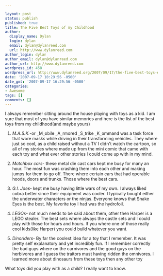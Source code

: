 ```yaml
---

layout: post
status: publish
published: true
title: The Five Best Toys of my Childhood
author:
  display_name: Dylan
  login: dylan
  email: dylan@dylanreed.com
  url: http://www.dylanreed.com
author_login: dylan
author_email: dylan@dylanreed.com
author_url: http://www.dylanreed.com
wordpress_id: 458
wordpress_url: http://www.dylanreed.org/2007/09/17/the-five-best-toys-of-my-childhood/
date: '2007-09-17 10:29:56 -0500'
date_gmt: '2007-09-17 16:29:56 -0500'
categories:
- Awesome
tags: []
comments: []
---
```


I always remember sitting around the house playing with toys as a kid. I am sure that most of you have similar memories and here is the list of the best toys from my childhood(and maybe yours)

  1. _M.A.S.K._-or _M_obile _A_rmored _S_trike _K_ommand was a task force that wore masks while driving in their transforming vehicles. They where just so cool, as a child raised without a TV I didn't watch the cartoon, so all of my stories where made up from the mini comic that came with each toy and what ever other stories I could come up with in my mind.
  2. _Matchbox cars_- these metal die cast cars kept me busy for many an hour. The most fun was crashing them into each other and making jumps for them to go off. There where certain cars that had operable hoods, doors and trunks. Those where the best cars.
  


  3. _G.I. Joes_- kept me busy having little wars of my own. I always liked cobra better since their equipment was cooler. I typically bought either the underwater characters or the ninjas. Everyone knows that Snake Eyes is the best. My favorite toy I had was the hydrofoil.
  4. _LEGOs_- not much needs to be said about them, other then Harper is a LEGO stealer. The best sets where always the castle sets and I could play with those for hours and hours. If you where one of those really cool kids(like Harper) you could build whatever you want.
  5. _Dinoriders_- By far the coolest idea for a toy that I remember. It was pretty self explanatory and yet incredibly fun. If I remember correctly the bad guys where on the carnivores and the good guys on the herbivores and I guess the traitors must having ridden the omnivores. I learned more about dinosaurs from these toys then any other toy
  


  


What toys did you play with as a child? I really want to know.
